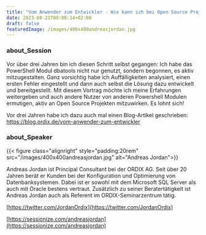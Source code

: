 ```yaml
---
title: "Vom Anwender zum Entwickler - Wie kann ich bei Open Source Projekten mitarbeiten? - Andreas Jordan"
date: 2023-08-21T00:00:14+02:00
draft: false
featuredImage: /images/400x400andreasjordan.jpg
---
```


### about_Session

Vor über drei Jahren bin ich diesen Schritt selbst gegangen: Ich habe das PowerShell Modul dbatools nicht nur genutzt, sondern begonnen, es aktiv mitzugestalten. Ganz vorsichtig habe ich Auffälligkeiten analysiert, einen ersten Fehler eingestellt und dann auch selbst die Lösung dazu entwickelt und bereitgestellt. Mit diesem Vortrag möchte ich meine Erfahrungen weitergeben und auch andere Nutzer von anderen Powershell Modulen ermutigen, aktiv an Open Source Projekten mitzuwirken. Es lohnt sich!

Vor drei Jahren habe ich dazu auch mal einen Blog-Artikel geschrieben:  
https://blog.ordix.de/vom-anwender-zum-entwickler

### about_Speaker

{{< figure class="alignright" style="padding:20rem" src="/images/400x400andreasjordan.jpg" alt="Andreas Jordan">}}

Andreas Jordan ist Principal Consultant bei der ORDIX AG. Seit über 20 Jahren berät er Kunden bei der Konfiguration und Optimierung von Datenbanksystemen. Dabei ist er sowohl mit dem Microsoft SQL Server als auch mit Oracle bestens vertraut. Zusätzlich zu seiner Beratertätigkeit ist Andreas Jordan auch als Referent im ORDIX-Seminarzentrum tätig.

[https://twitter.com/JordanOrdix](https://twitter.com/JordanOrdix)

<!-- [https://linkedin.com/in/andreas-jordan-b87974257/](https://www.linkedin.com/in/andreas-jordan-b87974257/) -->

[https://sessionize.com/andreasjordan](https://sessionize.com/andreasjordan) 
  


